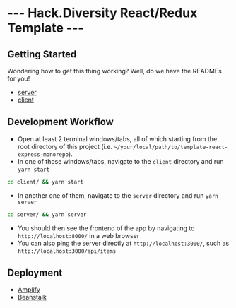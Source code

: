 # --- Hack.Diversity React/Redux Template ---

## Getting Started
Wondering how to get this thing working? Well, do we have the READMEs for you!
- [server](server/README.md)
- [client](client/README.md)

## Development Workflow
- Open at least 2 terminal windows/tabs, all of which starting from the root directory of this project (i.e. `~/your/local/path/to/template-react-express-monorepo`).
- In one of those windows/tabs, navigate to the `client` directory and run `yarn start`
```sh
cd client/ && yarn start
```
- In another one of them, navigate to the `server` directory and run `yarn server`
```sh
cd server/ && yarn server
```
- You should then see the frontend of the app by navigating to `http://localhost:8000/` in a web browser
- You can also ping the server directly at `http://localhost:3000/`, such as `http://localhost:3000/api/items`

## Deployment
-  [Amplify](/docs/amplify/README.md)
-  [Beanstalk](/docs/beanstalk/README.md)
